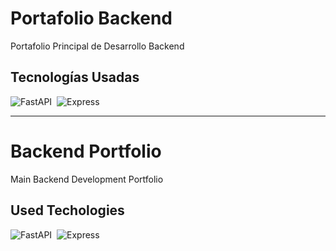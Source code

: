 # Portafolio Backend
Portafolio Principal de Desarrollo Backend
## Tecnologías Usadas
![FastAPI](https://img.shields.io/badge/-FastAPI-05122A?style=flat&logo=fastapi)&nbsp;
![Express](https://img.shields.io/badge/-Express-05122A?style=flat&logo=express)&nbsp;

___
# Backend Portfolio
Main Backend Development Portfolio
## Used Techologies
![FastAPI](https://img.shields.io/badge/-FastAPI-05122A?style=flat&logo=fastapi)&nbsp;
![Express](https://img.shields.io/badge/-Express-05122A?style=flat&logo=express)&nbsp;


